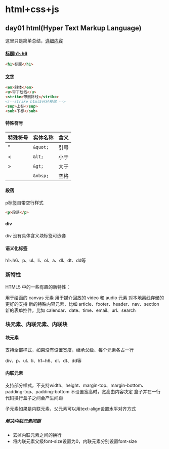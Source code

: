 # html+css+js

## day01 html(Hyper Text Markup Language)

这里只是简单总结，[详细内容](https://www.runoob.com/html/html-tutorial.html)

#### [标题h1~h6](./day01/test01.html)

```html
<h1>标题</h1>
```

#### [文字](./day01/test01.html)

```html
<em>斜体</em>
<u>带下划线</u>
<strike>带删除线</strike>
<!--strike html5已经移除 -->
<sup>上标</sup>
<sub>下标</sub>
```

#### 特殊符号

|特殊符号|实体名称|含义|
|---|---|---|
|"|```&quot;```|引号|
|<|```&lt;```|小于|
|>|```&gt;```|大于|
| | ```&nbsp;```|空格|

#### 段落

p标签自带空行样式

```html
<p>段落</p>
```

#### div

div 没有具体含义块标签可嵌套

#### 语义化标签

h1~h6、p、ul、li、ol、a、dl、dt、dd等

### 新特性

HTML5 中的一些有趣的新特性：

用于绘画的 canvas 元素
用于媒介回放的 video 和 audio 元素
对本地离线存储的更好的支持
新的特殊内容元素，比如 article、footer、header、nav、section
新的表单控件，比如 calendar、date、time、email、url、search

### 块元素、内联元素、内联块

#### 块元素

支持全部样式，如果没有设置宽度，继承父级、每个元素各占一行

div、p、ul、li、h1~h6、dl、dt、dd等

#### 内联元素

支持部分样式，不支持width、height、margin-top、margin-bottom、padding-top、padding-bottom
不设置宽高时，宽高由内容决定
盒子并在一行
代码换行盒子之间会产生间距

子元素如果是内联元素，父元素可以用text-align设置水平对齐方式

##### 解决内联元素间距

- 去掉内联元素之间的换行
- 将内联元素父级font-size设置为0，内联元素分别设置font-size

#### 